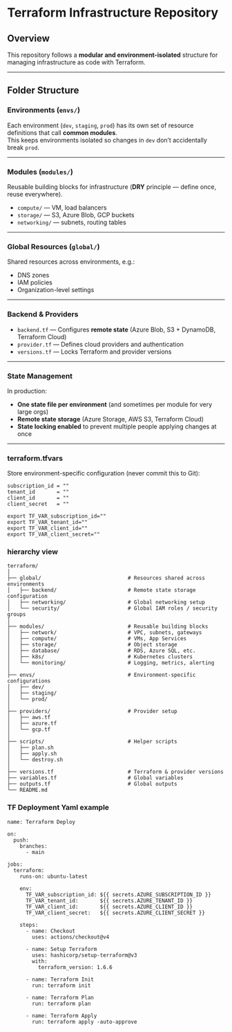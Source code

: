 # Terraform Infrastructure Repository

## Overview
This repository follows a **modular and environment-isolated** structure for managing infrastructure as code with Terraform.

---

## Folder Structure

### **Environments (`envs/`)**
Each environment (`dev`, `staging`, `prod`) has its own set of resource definitions that call **common modules**.  
This keeps environments isolated so changes in `dev` don’t accidentally break `prod`.

---

### **Modules (`modules/`)**
Reusable building blocks for infrastructure (**DRY** principle — define once, reuse everywhere).

- `compute/` — VM, load balancers
- `storage/` — S3, Azure Blob, GCP buckets
- `networking/` — subnets, routing tables

---

### **Global Resources (`global/`)**
Shared resources across environments, e.g.:
- DNS zones
- IAM policies
- Organization-level settings

---

### **Backend & Providers**
- `backend.tf` — Configures **remote state** (Azure Blob, S3 + DynamoDB, Terraform Cloud)
- `provider.tf` — Defines cloud providers and authentication
- `versions.tf` — Locks Terraform and provider versions

---

### **State Management**
In production:
- **One state file per environment** (and sometimes per module for very large orgs)
- **Remote state storage** (Azure Storage, AWS S3, Terraform Cloud)
- **State locking enabled** to prevent multiple people applying changes at once

---

### **terraform.tfvars**
Store environment-specific configuration (never commit this to Git):
```hcl
subscription_id = ""
tenant_id       = ""
client_id       = ""
client_secret   = ""

export TF_VAR_subscription_id=""
export TF_VAR_tenant_id=""
export TF_VAR_client_id=""
export TF_VAR_client_secret=""
```

### **hierarchy view**
```
terraform/
│
├── global/                            # Resources shared across environments
│   ├── backend/                       # Remote state storage configuration
│   ├── networking/                    # Global networking setup
│   └── security/                      # Global IAM roles / security groups
│
├── modules/                           # Reusable building blocks
│   ├── network/                       # VPC, subnets, gateways
│   ├── compute/                       # VMs, App Services
│   ├── storage/                       # Object storage
│   ├── database/                      # RDS, Azure SQL, etc.
│   ├── k8s/                           # Kubernetes clusters
│   └── monitoring/                    # Logging, metrics, alerting
│
├── envs/                              # Environment-specific configurations
│   ├── dev/
│   ├── staging/
│   └── prod/
│
├── providers/                         # Provider setup
│   ├── aws.tf
│   ├── azure.tf
│   └── gcp.tf
│
├── scripts/                           # Helper scripts
│   ├── plan.sh
│   ├── apply.sh
│   └── destroy.sh
│
├── versions.tf                        # Terraform & provider versions
├── variables.tf                       # Global variables
├── outputs.tf                         # Global outputs
└── README.md
```
### TF Deployment Yaml example
```
name: Terraform Deploy

on:
  push:
    branches:
      - main

jobs:
  terraform:
    runs-on: ubuntu-latest

    env:
      TF_VAR_subscription_id: ${{ secrets.AZURE_SUBSCRIPTION_ID }}
      TF_VAR_tenant_id:       ${{ secrets.AZURE_TENANT_ID }}
      TF_VAR_client_id:       ${{ secrets.AZURE_CLIENT_ID }}
      TF_VAR_client_secret:   ${{ secrets.AZURE_CLIENT_SECRET }}

    steps:
      - name: Checkout
        uses: actions/checkout@v4

      - name: Setup Terraform
        uses: hashicorp/setup-terraform@v3
        with:
          terraform_version: 1.6.6

      - name: Terraform Init
        run: terraform init

      - name: Terraform Plan
        run: terraform plan

      - name: Terraform Apply
        run: terraform apply -auto-approve
```
